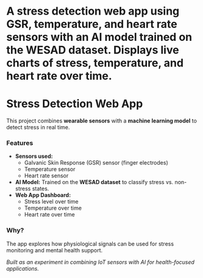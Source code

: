# A stress detection web app using GSR, temperature, and heart rate sensors with an AI model trained on the WESAD dataset. Displays live charts of stress, temperature, and heart rate over time.




# Stress Detection Web App

This project combines **wearable sensors** with a **machine learning model** to detect stress in real time.  

### Features
- **Sensors used:**
  - Galvanic Skin Response (GSR) sensor (finger electrodes)  
  - Temperature sensor  
  - Heart rate sensor  
- **AI Model:** Trained on the **WESAD dataset** to classify stress vs. non-stress states.  
- **Web App Dashboard:**  
  - Stress level over time  
  - Temperature over time  
  - Heart rate over time  

### Why?
The app explores how physiological signals can be used for stress monitoring and mental health support.  

*Built as an experiment in combining IoT sensors with AI for health-focused applications.*  
